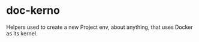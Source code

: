 doc-kerno
=========

Helpers used to create a new Project env, about anything, that uses Docker as its kernel.
